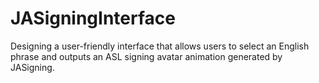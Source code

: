 # JASigningInterface
Designing a user-friendly interface that allows users to select an English phrase and outputs an  ASL signing avatar animation generated by JASigning.
